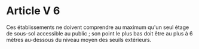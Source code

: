# Article V 6

Ces établissements ne doivent comprendre au maximum qu'un seul étage de sous-sol accessible au public ; son point le plus bas doit être au plus à 6 mètres au-dessous du niveau moyen des seuils extérieurs.
